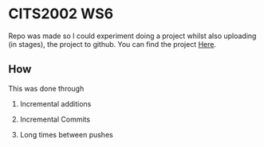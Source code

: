 # **CITS2002 WS6**
Repo was made so I could experiment doing a project whilst also uploading (in stages), the project to github. You can find the project [Here](https://teaching.csse.uwa.edu.au/units/CITS2002/workshops/workshop6.php).

## **How**
This was done through
1. Incremental additions

2. Incremental Commits

3. Long times between pushes
